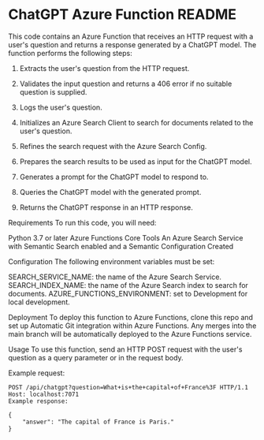 # ChatGPT Azure Function README
This code contains an Azure Function that receives an HTTP request with a user's question and returns a response generated by a ChatGPT model. The function performs the following steps:

1. Extracts the user's question from the HTTP request.

2. Validates the input question and returns a 406 error if no suitable question is supplied.

3. Logs the user's question.

4. Initializes an Azure Search Client to search for documents related to the user's question.

5. Refines the search request with the Azure Search Config.

6. Prepares the search results to be used as input for the ChatGPT model.

7. Generates a prompt for the ChatGPT model to respond to.

8. Queries the ChatGPT model with the generated prompt.

9. Returns the ChatGPT response in an HTTP response.

Requirements
To run this code, you will need:

Python 3.7 or later
Azure Functions Core Tools
An Azure Search Service with Semantic Search enabled and a Semantic Configuration Created

Configuration
The following environment variables must be set:

SEARCH_SERVICE_NAME: the name of the Azure Search Service.
SEARCH_INDEX_NAME: the name of the Azure Search index to search for documents.
AZURE_FUNCTIONS_ENVIRONMENT: set to Development for local development.

Deployment
To deploy this function to Azure Functions, clone this repo and set up Automatic Git integration within Azure Functions. Any merges into the main branch will be automatically deployed to the Azure Functions service.


Usage
To use this function, send an HTTP POST request with the user's question as a query parameter or in the request body.

Example request:


```
POST /api/chatgpt?question=What+is+the+capital+of+France%3F HTTP/1.1
Host: localhost:7071
Example response:
```

```
{
    "answer": "The capital of France is Paris."
}
```
